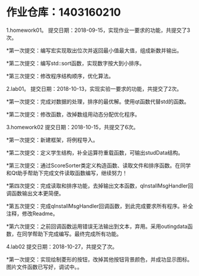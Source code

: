 
# 作业仓库：1403160210
1.homework01。 提交日期：2018-09-15，实现作业一要求的功能，共提交了3次。<br>

*第一次提交：编写宏实现取出位次并返回最小值最大值，组成新数并输出。

*第二次提交：编写std::sort函数，实现数字按大到小排序。

*第三次提交：修改程序结构顺序，优化算法。<br>


2.lab01。 提交日期：2018-10-13，实现实验一要求的功能，共提交了2次。<br>

*第一次提交：完成对数据的处理，排序的最优解。使用qt函数代替std的函数。

*第二次提交：修改函数，改掉数组用动态分配优化程序。

3.homework02 提交日期：2018-10-15，共提交了6次。

*第一次提交：新建框架，将例程导入。

*第二次提交：定义学生结构，补全运算符重载函数，可输出studData结构。

*第三次提交：通过ScoreSorter类定义构造函数、读取文件和排序函数。在同学和Qt助手帮助下完成文件读取函数编写，继续努力！

*第四次提交：完成读取和排序功能，去掉输出文本函数，qInstallMsgHandler回调函数输出文本更简便。

*第五次提交：完成qInstallMsgHandler回调函数，到此完成要求所有程序。补全注释，修改Readme。

*第六次提交：之前回调函数运用错误无法输出到文本，弃用。采用outingdata函数，在同学帮助下完成编写。最终完成所有功能。


4.lab02 提交日期：2018-10-27，共提交了次。

*第一次提交：实现绘制菱形的按钮，改掉其他按钮背景颜色，并成功显示图标。图片文件函数已写好，调试中。。
